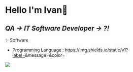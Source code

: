 # Hello I'm Ivan👋

## _QA -> IT Software Developer -> ?!_

✨ Software
- Programming Language : https://img.shields.io/static/v1?label=<LABEL>&message=<JavaScript>&color=<COLOR>
<img src="https://img.shields.io/badge/JavaScript-#F7DF1E?style=for-the-badge&logo=이미지 이름&logoColor=black">
<!--
**IvaninITworld/IvaninITworld** is a ✨ _special_ ✨ repository because its `README.md` (this file) appears on your GitHub profile.

Here are some ideas to get you started:

- 🔭 I’m currently working on ...
- 🌱 I’m currently learning ...
- 👯 I’m looking to collaborate on ...
- 🤔 I’m looking for help with ...
- 💬 Ask me about ...
- 📫 How to reach me: ...
- 😄 Pronouns: ...
- ⚡ Fun fact: ...
-->

